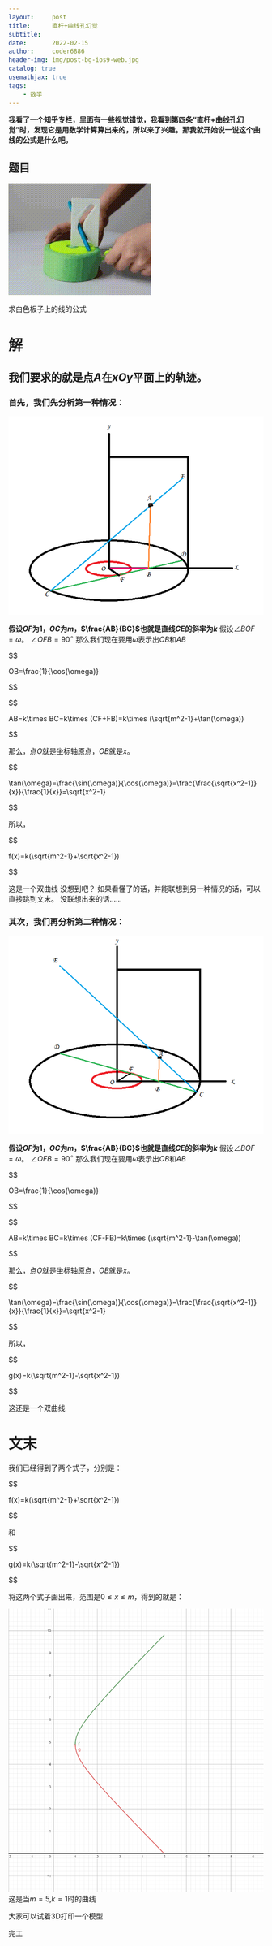 ```yaml
---
layout:     post
title:      直杆+曲线孔幻觉
subtitle:   
date:       2022-02-15
author:     coder6886
header-img: img/post-bg-ios9-web.jpg
catalog: true
usemathjax: true
tags:
    - 数学 
---
```

**我看了一个[知乎专栏](https://zhuanlan.zhihu.com/p/60033934)，里面有一些视觉错觉，我看到第四条“直杆+曲线孔幻觉”时，发现它是用数学计算算出来的，所以来了兴趣。那我就开始说一说这个曲线的公式是什么吧。**
## 题目

![line-through-curve-0](/img/line-through-curve-0.gif)

求白色板子上的线的公式
# 解
## 我们要求的就是点$A$在$xOy$平面上的轨迹。
### 首先，我们先分析第一种情况：
![line-through-curve-1](/img/line-through-curve-1.png)

**假设$OF$为1，$OC$为$m$，$\frac{AB}{BC}$也就是直线$CE$的斜率为$k$**
假设$\angle BOF=\omega$。
$\angle OFB=90^\circ$
那么我们现在要用$\omega$表示出$OB$和$AB$

$$

OB=\frac{1}{\cos(\omega)}

$$

$$

AB=k\times BC=k\times (CF+FB)=k\times (\sqrt{m^2-1}+\tan(\omega))

$$

那么，点$O$就是坐标轴原点，$OB$就是$x$。

$$

\tan(\omega)=\frac{\sin(\omega)}{\cos(\omega)}=\frac{\frac{\sqrt{x^2-1}}{x}}{\frac{1}{x}}=\sqrt{x^2-1}

$$

所以，

$$

f(x)=k(\sqrt{m^2-1}+\sqrt{x^2-1})

$$

这是一个双曲线
没想到吧？
如果看懂了的话，并能联想到另一种情况的话，可以直接跳到文末。
没联想出来的话……
### 其次，我们再分析第二种情况：
![line-through-curve-2](/img/line-through-curve-2.png)

**假设$OF$为1，$OC$为$m$，$\frac{AB}{BC}$也就是直线$CE$的斜率为$k$**
假设$\angle BOF=\omega$。
$\angle OFB=90^\circ$
那么我们现在要用$\omega$表示出$OB$和$AB$

$$

OB=\frac{1}{\cos(\omega)}

$$

$$

AB=k\times BC=k\times (CF-FB)=k\times (\sqrt{m^2-1}-\tan(\omega))

$$

那么，点$O$就是坐标轴原点，$OB$就是$x$。

$$

\tan(\omega)=\frac{\sin(\omega)}{\cos(\omega)}=\frac{\frac{\sqrt{x^2-1}}{x}}{\frac{1}{x}}=\sqrt{x^2-1}

$$

所以，

$$

g(x)=k(\sqrt{m^2-1}-\sqrt{x^2-1})

$$

这还是一个双曲线
# 文末
我们已经得到了两个式子，分别是：

$$

f(x)=k(\sqrt{m^2-1}+\sqrt{x^2-1})

$$

和

$$

g(x)=k(\sqrt{m^2-1}-\sqrt{x^2-1})

$$

将这两个式子画出来，范围是$0\le x \le m$，得到的就是：

![line-through-curve-3](/img/line-through-curve-3.png)
这是当$m=5$,$k=1$时的曲线

大家可以试着3D打印一个模型

完工